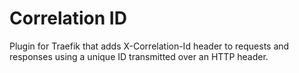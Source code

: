 # Correlation ID

Plugin for Traefik that adds X-Correlation-Id header to requests and responses using a unique ID transmitted over an HTTP header.